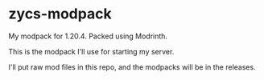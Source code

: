 # zycs-modpack
My modpack for 1.20.4. Packed using Modrinth.

This is the modpack I'll use for starting my server.

I'll put raw mod files in this repo, and the modpacks will be in the releases.